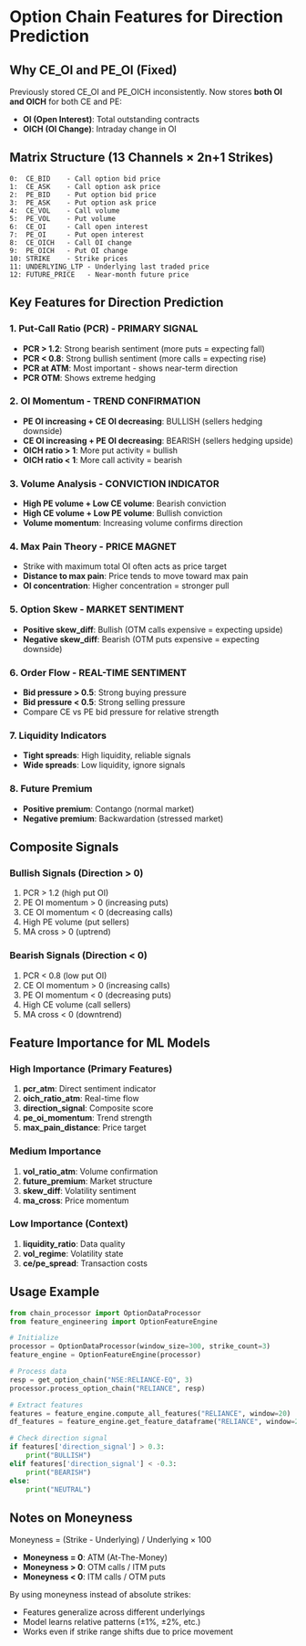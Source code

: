 # Option Chain Features for Direction Prediction

## Why CE_OI and PE_OI (Fixed)
Previously stored CE_OI and PE_OICH inconsistently. Now stores **both OI and OICH** for both CE and PE:
- **OI (Open Interest)**: Total outstanding contracts
- **OICH (OI Change)**: Intraday change in OI

## Matrix Structure (13 Channels × 2n+1 Strikes)
```
0:  CE_BID    - Call option bid price
1:  CE_ASK    - Call option ask price
2:  PE_BID    - Put option bid price
3:  PE_ASK    - Put option ask price
4:  CE_VOL    - Call volume
5:  PE_VOL    - Put volume
6:  CE_OI     - Call open interest
7:  PE_OI     - Put open interest
8:  CE_OICH   - Call OI change
9:  PE_OICH   - Put OI change
10: STRIKE    - Strike prices
11: UNDERLYING_LTP - Underlying last traded price
12: FUTURE_PRICE   - Near-month future price
```

## Key Features for Direction Prediction

### 1. **Put-Call Ratio (PCR)** - PRIMARY SIGNAL
- **PCR > 1.2**: Strong bearish sentiment (more puts = expecting fall)
- **PCR < 0.8**: Strong bullish sentiment (more calls = expecting rise)
- **PCR at ATM**: Most important - shows near-term direction
- **PCR OTM**: Shows extreme hedging

### 2. **OI Momentum** - TREND CONFIRMATION
- **PE OI increasing + CE OI decreasing**: BULLISH (sellers hedging downside)
- **CE OI increasing + PE OI decreasing**: BEARISH (sellers hedging upside)
- **OICH ratio > 1**: More put activity = bullish
- **OICH ratio < 1**: More call activity = bearish

### 3. **Volume Analysis** - CONVICTION INDICATOR
- **High PE volume + Low CE volume**: Bearish conviction
- **High CE volume + Low PE volume**: Bullish conviction
- **Volume momentum**: Increasing volume confirms direction

### 4. **Max Pain Theory** - PRICE MAGNET
- Strike with maximum total OI often acts as price target
- **Distance to max pain**: Price tends to move toward max pain
- **OI concentration**: Higher concentration = stronger pull

### 5. **Option Skew** - MARKET SENTIMENT
- **Positive skew_diff**: Bullish (OTM calls expensive = expecting upside)
- **Negative skew_diff**: Bearish (OTM puts expensive = expecting downside)

### 6. **Order Flow** - REAL-TIME SENTIMENT
- **Bid pressure > 0.5**: Strong buying pressure
- **Bid pressure < 0.5**: Strong selling pressure
- Compare CE vs PE bid pressure for relative strength

### 7. **Liquidity Indicators**
- **Tight spreads**: High liquidity, reliable signals
- **Wide spreads**: Low liquidity, ignore signals

### 8. **Future Premium**
- **Positive premium**: Contango (normal market)
- **Negative premium**: Backwardation (stressed market)

## Composite Signals

### Bullish Signals (Direction > 0)
1. PCR > 1.2 (high put OI)
2. PE OI momentum > 0 (increasing puts)
3. CE OI momentum < 0 (decreasing calls)
4. High PE volume (put sellers)
5. MA cross > 0 (uptrend)

### Bearish Signals (Direction < 0)
1. PCR < 0.8 (low put OI)
2. CE OI momentum > 0 (increasing calls)
3. PE OI momentum < 0 (decreasing puts)
4. High CE volume (call sellers)
5. MA cross < 0 (downtrend)

## Feature Importance for ML Models

### High Importance (Primary Features)
1. **pcr_atm**: Direct sentiment indicator
2. **oich_ratio_atm**: Real-time flow
3. **direction_signal**: Composite score
4. **pe_oi_momentum**: Trend strength
5. **max_pain_distance**: Price target

### Medium Importance
1. **vol_ratio_atm**: Volume confirmation
2. **future_premium**: Market structure
3. **skew_diff**: Volatility sentiment
4. **ma_cross**: Price momentum

### Low Importance (Context)
1. **liquidity_ratio**: Data quality
2. **vol_regime**: Volatility state
3. **ce/pe_spread**: Transaction costs

## Usage Example

```python
from chain_processor import OptionDataProcessor
from feature_engineering import OptionFeatureEngine

# Initialize
processor = OptionDataProcessor(window_size=300, strike_count=3)
feature_engine = OptionFeatureEngine(processor)

# Process data
resp = get_option_chain("NSE:RELIANCE-EQ", 3)
processor.process_option_chain("RELIANCE", resp)

# Extract features
features = feature_engine.compute_all_features("RELIANCE", window=20)
df_features = feature_engine.get_feature_dataframe("RELIANCE", window=20)

# Check direction signal
if features['direction_signal'] > 0.3:
    print("BULLISH")
elif features['direction_signal'] < -0.3:
    print("BEARISH")
else:
    print("NEUTRAL")
```

## Notes on Moneyness

Moneyness = (Strike - Underlying) / Underlying × 100

- **Moneyness = 0**: ATM (At-The-Money)
- **Moneyness > 0**: OTM calls / ITM puts
- **Moneyness < 0**: ITM calls / OTM puts

By using moneyness instead of absolute strikes:
- Features generalize across different underlyings
- Model learns relative patterns (±1%, ±2%, etc.)
- Works even if strike range shifts due to price movement

